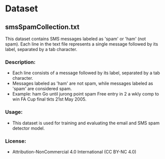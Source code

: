 # Dataset

## smsSpamCollection.txt

This dataset contains SMS messages labeled as 'spam' or 'ham' (not spam). Each line in the text file represents a single message followed by its label, separated by a tab character.

### Description:
- Each line consists of a message followed by its label, separated by a tab character.
- Messages labeled as 'ham' are not spam, while messages labeled as 'spam' are considered spam.
- Example:
    ham Go until jurong point
    spam Free entry in 2 a wkly comp to win FA Cup final tkts 21st May 2005.


### Usage:
- This dataset is used for training and evaluating the email and SMS spam detector model.

### License:
- Attribution-NonCommercial 4.0 International (CC BY-NC 4.0)
